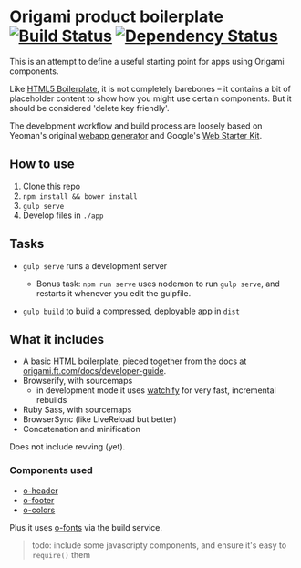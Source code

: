 # Origami product boilerplate [![Build Status][travis-image]][travis-url] [![Dependency Status][devdeps-image]][devdeps-url]

This is an attempt to define a useful starting point for apps using Origami components.

Like [HTML5 Boilerplate](https://html5boilerplate.com/), it is not completely barebones – it contains a bit of placeholder content to show how you might use certain components. But it should be considered 'delete key friendly'.

The development workflow and build process are loosely based on Yeoman's original [webapp generator](https://github.com/yeoman/generator-webapp) and Google's [Web Starter Kit](https://github.com/google/web-starter-kit).

## How to use

1. Clone this repo
2. `npm install && bower install`
3. `gulp serve`
4. Develop files in `./app`

## Tasks

- `gulp serve` runs a development server
  - Bonus task: `npm run serve` uses nodemon to run `gulp serve`, and restarts it whenever you edit the gulpfile.

- `gulp build` to build a compressed, deployable app in `dist`

## What it includes

- A basic HTML boilerplate, pieced together from the docs at [origami.ft.com/docs/developer-guide](http://origami.ft.com/docs/developer-guide).
- Browserify, with sourcemaps
  - in development mode it uses [watchify](https://github.com/substack/watchify) for very fast, incremental rebuilds
- Ruby Sass, with sourcemaps
- BrowserSync (like LiveReload but better)
- Concatenation and minification

Does not include revving (yet).


### Components used

- [o-header](http://registry.origami.ft.com/components/o-header)
- [o-footer](http://registry.origami.ft.com/components/o-footer)
- [o-colors](http://registry.origami.ft.com/components/o-colors)

Plus it uses [o-fonts](http://registry.origami.ft.com/components/o-fonts) via the build service.

> todo: include some javascripty components, and ensure it's easy to `require()` them



<!-- badge URLs -->
[travis-url]: http://travis-ci.org/callumlocke/origami-product-boilerplate
[travis-image]: https://img.shields.io/travis/callumlocke/origami-product-boilerplate.svg?style=flat-square

[devdeps-url]: https://david-dm.org/callumlocke/origami-product-boilerplate#info=devDependencies
[devdeps-image]: https://img.shields.io/david/dev/callumlocke/origami-product-boilerplate.svg?style=flat-square
